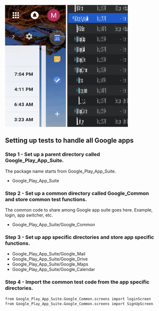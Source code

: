 
<img src="google_apps.png" width="200" height="400">
<img src="directory.png" width="200" height="400">

## Setting up tests to handle all Google apps

### Step 1 - Set up a parent directory called Google_Play_App_Suite.  
The package name starts from Google_Play_App_Suite. 

- Google_Play_App_Suite

### Step 2 - Set up a common directory called Google_Common and store common test functions. 
The common code to share among Google app suite goes here.  Example, login, app switcher, etc.  

- Google_Play_App_Suite/Google_Common

### Step 3 - Set up app specific directories and store app specific functions. 

- Google_Play_App_Suite/Google_Mail
- Google_Play_App_Suite/Google_Drive
- Google_Play_App_Suite/Google_Maps
- Google_Play_App_Suite/Google_Calendar

### Step 4 - Import the common test code from the app specific directories.

```
from Google_Play_App_Suite.Google_Common.screens import loginScreen
from Google_Play_App_Suite.Google_Common.screens import SignUpScreen

```
